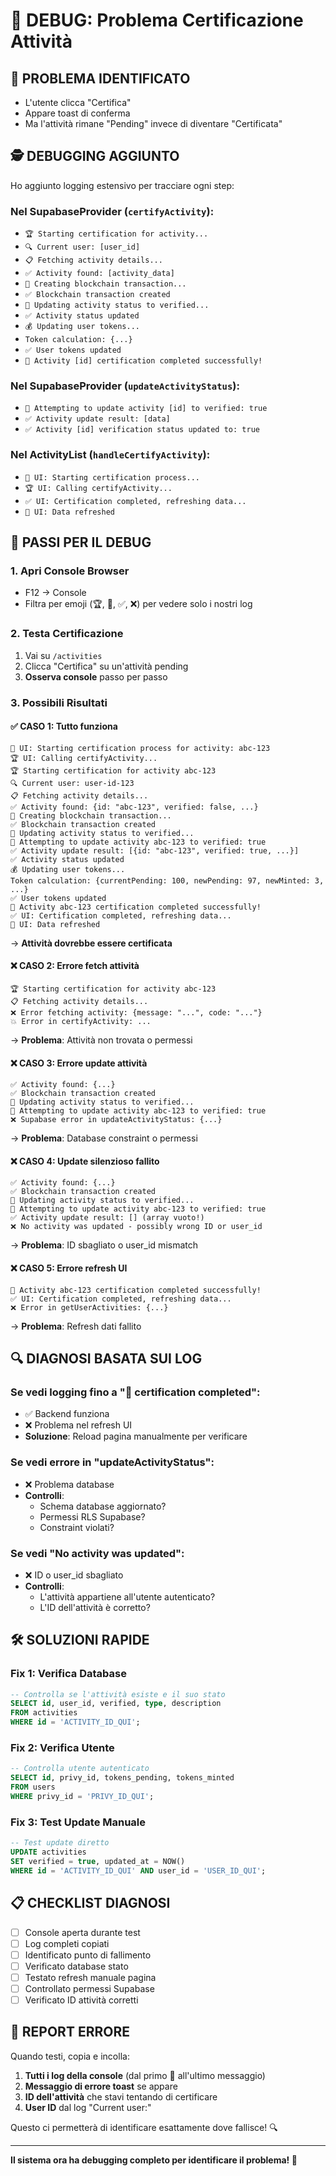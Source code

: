 # 🔧 DEBUG: Problema Certificazione Attività

## 🎯 **PROBLEMA IDENTIFICATO**
- L'utente clicca "Certifica" 
- Appare toast di conferma
- Ma l'attività rimane "Pending" invece di diventare "Certificata"

## 🕵️ **DEBUGGING AGGIUNTO**

Ho aggiunto logging estensivo per tracciare ogni step:

### **Nel SupabaseProvider (`certifyActivity`):**
- `🏆 Starting certification for activity...`
- `🔍 Current user: [user_id]`  
- `📋 Fetching activity details...`
- `✅ Activity found: [activity_data]`
- `🔗 Creating blockchain transaction...`
- `✅ Blockchain transaction created`
- `📝 Updating activity status to verified...`
- `✅ Activity status updated`
- `💰 Updating user tokens...`
- `Token calculation: {...}`
- `✅ User tokens updated`
- `🎉 Activity [id] certification completed successfully!`

### **Nel SupabaseProvider (`updateActivityStatus`):**
- `📝 Attempting to update activity [id] to verified: true`
- `✅ Activity update result: [data]`
- `✅ Activity [id] verification status updated to: true`

### **Nel ActivityList (`handleCertifyActivity`):**
- `🚀 UI: Starting certification process...`
- `🏆 UI: Calling certifyActivity...`
- `✅ UI: Certification completed, refreshing data...`
- `🔄 UI: Data refreshed`

## 🧪 **PASSI PER IL DEBUG**

### **1. Apri Console Browser**
- F12 → Console
- Filtra per emoji (🏆, 📝, ✅, ❌) per vedere solo i nostri log

### **2. Testa Certificazione**
1. Vai su `/activities`
2. Clicca "Certifica" su un'attività pending
3. **Osserva console** passo per passo

### **3. Possibili Risultati**

#### ✅ **CASO 1: Tutto funziona**
```
🚀 UI: Starting certification process for activity: abc-123
🏆 UI: Calling certifyActivity...
🏆 Starting certification for activity abc-123
🔍 Current user: user-id-123
📋 Fetching activity details...
✅ Activity found: {id: "abc-123", verified: false, ...}
🔗 Creating blockchain transaction...
✅ Blockchain transaction created
📝 Updating activity status to verified...
📝 Attempting to update activity abc-123 to verified: true
✅ Activity update result: [{id: "abc-123", verified: true, ...}]
✅ Activity status updated
💰 Updating user tokens...
Token calculation: {currentPending: 100, newPending: 97, newMinted: 3, ...}
✅ User tokens updated
🎉 Activity abc-123 certification completed successfully!
✅ UI: Certification completed, refreshing data...
🔄 UI: Data refreshed
```
→ **Attività dovrebbe essere certificata**

#### ❌ **CASO 2: Errore fetch attività**
```
🏆 Starting certification for activity abc-123
📋 Fetching activity details...
❌ Error fetching activity: {message: "...", code: "..."}
💥 Error in certifyActivity: ...
```
→ **Problema**: Attività non trovata o permessi

#### ❌ **CASO 3: Errore update attività**
```
✅ Activity found: {...}
✅ Blockchain transaction created  
📝 Updating activity status to verified...
📝 Attempting to update activity abc-123 to verified: true
❌ Supabase error in updateActivityStatus: {...}
```
→ **Problema**: Database constraint o permessi

#### ❌ **CASO 4: Update silenzioso fallito**
```
✅ Activity found: {...}
✅ Blockchain transaction created
📝 Updating activity status to verified...
📝 Attempting to update activity abc-123 to verified: true
✅ Activity update result: [] (array vuoto!)
❌ No activity was updated - possibly wrong ID or user_id
```
→ **Problema**: ID sbagliato o user_id mismatch

#### ❌ **CASO 5: Errore refresh UI**
```
🎉 Activity abc-123 certification completed successfully!
✅ UI: Certification completed, refreshing data...
❌ Error in getUserActivities: {...}
```
→ **Problema**: Refresh dati fallito

## 🔍 **DIAGNOSI BASATA SUI LOG**

### **Se vedi logging fino a "🎉 certification completed":**
- ✅ Backend funziona
- ❌ Problema nel refresh UI
- **Soluzione**: Reload pagina manualmente per verificare

### **Se vedi errore in "updateActivityStatus":**
- ❌ Problema database
- **Controlli**: 
  - Schema database aggiornato?
  - Permessi RLS Supabase?
  - Constraint violati?

### **Se vedi "No activity was updated":**
- ❌ ID o user_id sbagliato  
- **Controlli**:
  - L'attività appartiene all'utente autenticato?
  - L'ID dell'attività è corretto?

## 🛠️ **SOLUZIONI RAPIDE**

### **Fix 1: Verifica Database**
```sql
-- Controlla se l'attività esiste e il suo stato
SELECT id, user_id, verified, type, description 
FROM activities 
WHERE id = 'ACTIVITY_ID_QUI';
```

### **Fix 2: Verifica Utente**
```sql  
-- Controlla utente autenticato
SELECT id, privy_id, tokens_pending, tokens_minted
FROM users 
WHERE privy_id = 'PRIVY_ID_QUI';
```

### **Fix 3: Test Update Manuale**
```sql
-- Test update diretto
UPDATE activities 
SET verified = true, updated_at = NOW()
WHERE id = 'ACTIVITY_ID_QUI' AND user_id = 'USER_ID_QUI';
```

## 📋 **CHECKLIST DIAGNOSI**

- [ ] Console aperta durante test
- [ ] Log completi copiati  
- [ ] Identificato punto di fallimento
- [ ] Verificato database stato
- [ ] Testato refresh manuale pagina
- [ ] Controllato permessi Supabase
- [ ] Verificato ID attività corretti

## 🚨 **REPORT ERRORE**

Quando testi, copia e incolla:
1. **Tutti i log della console** (dal primo 🚀 all'ultimo messaggio)
2. **Messaggio di errore toast** se appare
3. **ID dell'attività** che stavi tentando di certificare
4. **User ID** dal log "Current user:"

Questo ci permetterà di identificare esattamente dove fallisce! 🔍

---

**Il sistema ora ha debugging completo per identificare il problema! 🎯**
